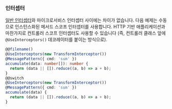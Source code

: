 ### 인터셉터

[일반 인터셉터](/interceptors)와 마이크로서비스 인터셉터 사이에는 차이가 없습니다. 다음 예제는 수동으로 인스턴스화된 메서드 스코프 인터셉터를 사용합니다. HTTP 기반 애플리케이션과 마찬가지로 컨트롤러 스코프 인터셉터도 사용할 수 있습니다 (즉, 컨트롤러 클래스 앞에 `@UseInterceptors()` 데코레이터를 붙이는 방식으로).

```typescript
@@filename()
@UseInterceptors(new TransformInterceptor())
@MessagePattern({ cmd: 'sum' })
accumulate(data: number[]): number {
  return (data || []).reduce((a, b) => a + b);
}
@@switch
@UseInterceptors(new TransformInterceptor())
@MessagePattern({ cmd: 'sum' })
accumulate(data) {
  return (data || []).reduce((a, b) => a + b);
}
```